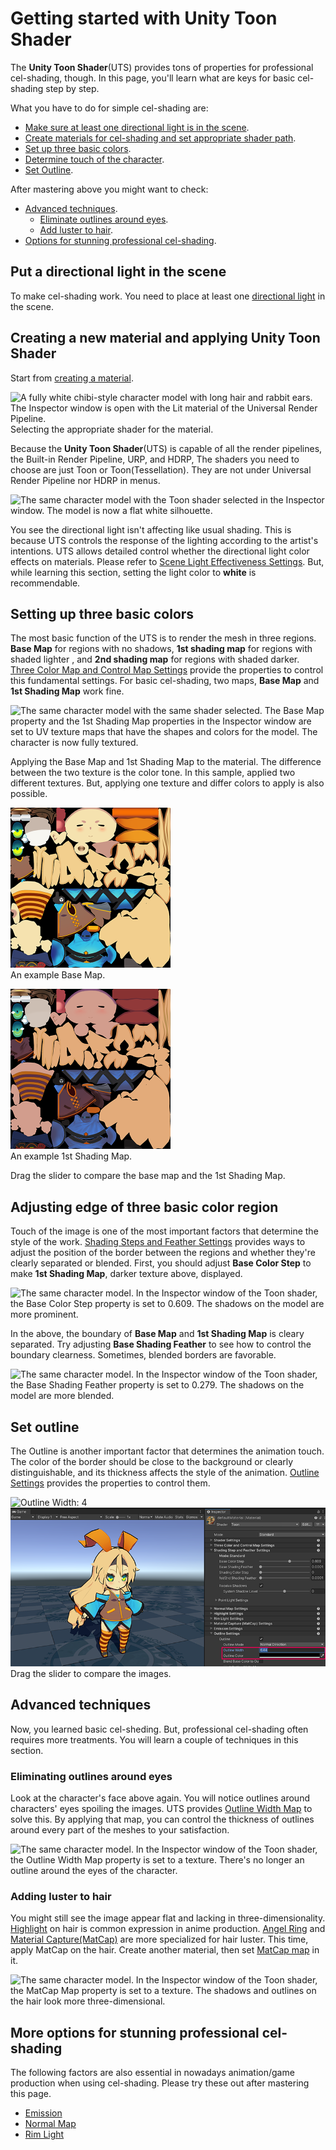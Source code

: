 # Getting started with Unity Toon Shader

The **Unity Toon Shader**(UTS) provides tons of properties for professional cel-shading, though. In this page, you'll learn what are keys for basic cel-shading step by step. 

What you have to do for simple cel-shading are:
* [Make sure at least one directional light is in the scene](#put-a-directional-light-in-the-scene).
* [Create materials for cel-shading and set appropriate shader path](#creating-a-new-material-and-applying-unity-toon-shader).
* [Set up three basic colors](#setting-up-three-basic-colors).
* [Determine touch of the character](#adjusting-edge-of-three-basic-color-region).
* [Set Outline](#set-outline).

After mastering above you might want to check:
* [Advanced techniques](#advanced-techniques).
  * [Eliminate outlines around eyes](#eliminating-outlines-around-eyes).
  * [Add luster to hair](#adding-luster-to-hair).
* [Options for stunning professional cel-shading](#more-options-for-stunning-professional-cel-shading).


## Put a directional light in the scene
To make cel-shading work. You need to place at least one [directional light](https://docs.unity3d.com/2022.2/Documentation/Manual/Lighting.html) in the scene.

## Creating a new material and applying Unity Toon Shader

Start from [creating a material](https://docs.unity3d.com/2022.2/Documentation/Manual/materials-introduction.html).

![A fully white chibi-style character model with long hair and rabbit ears. The Inspector window is open with the Lit material of the Universal Render Pipeline.](images/UrpLitMaterial.png)<br/>
Selecting the appropriate shader for the material. 

Because the **Unity Toon Shader**(UTS) is capable of all the render pipelines, the Built-in Render Pipeline, URP, and HDRP, The shaders you need to choose are just Toon or Toon(Tessellation). They are not under Universal Render Pipeline nor HDRP in menus.

![The same character model with the Toon shader selected in the Inspector window. The model is now a flat white silhouette.](images/AppliedUTS.png)

You see the directional light isn't affecting like usual shading. This is because UTS controls the response of the lighting according to the artist's intentions. UTS allows detailed control whether the directional light color effects on materials. Please refer to [Scene Light Effectiveness Settings](SceneLight.md). But, while learning this section, setting the light color to **white** is recommendable. 

## Setting up three basic colors

The most basic function of the UTS is to render the mesh in three regions. **Base Map** for regions with no shadows, **1st shading map** for regions with shaded lighter , and **2nd shading map** for regions with shaded darker. [Three Color Map and Control Map Settings](Basic.md) provide the properties to control this fundamental settings. For basic cel-shading, two maps, **Base Map** and **1st Shading Map** work fine.

![The same character model with the same shader selected. The Base Map property and the 1st Shading Map properties in the Inspector window are set to UV texture maps that have the shapes and colors for the model. The character is now fully textured.](images/AppliedTextures.png) 

Applying the Base Map and 1st Shading Map to the material. The difference between the two texture is the color tone. In this sample, applied two different textures. But, applying one texture and differ colors to apply is also possible.

![A UV map texture that contains all the parts of a chibi-style model](images/utc_all2_light.png)<br/>
An example Base Map.

![The same UV map but some areas have a darker color.](images/utc_all2_dark.png)</br>
An example 1st Shading Map.

Drag the slider to compare the base map and the 1st Shading Map.

## Adjusting edge of three basic color region

Touch of the image is one of the most important factors that determine the style of the work. [Shading Steps and Feather Settings](ShadingStepAndFeather.md) provides  ways to adjust the position of the border between the regions and whether they're clearly separated or blended. First, you should adjust  **Base Color Step** to make  **1st Shading Map**, darker texture above, displayed.

![The same character model. In the Inspector window of the Toon shader, the Base Color Step property is set to 0.609. The shadows on the model are more prominent.](images/WithoutOutline.png) 

In the above, the boundary of **Base Map** and **1st Shading Map** is cleary separated. Try adjusting **Base Shading Feather** to see how to control the boundary clearness. Sometimes, blended borders are favorable.

![The same character model. In the Inspector window of the Toon shader, the Base Shading Feather property is set to 0.279. The shadows on the model are more blended.](images/AdjustingFeather.png) 

## Set outline
The Outline is another important factor that determines the animation touch. The color of the border should be close to the background or clearly distinguishable, and its thickness affects the style of the animation. [Outline Settings](Outline.md) provides the properties to control them.

<canvas class="image-comparison" role="img" aria-label="The same character model. In the Inspector window of the Toon shader, the Outline Color property is set to gray, and the Outline Width property is set to 4, then 6.44.">
    <img src="images/ThinOutline2.png" title="Outline Width: 4">
    <img src="images/BoldOutline2.png" title="Outline Width: 6.44">
</canvas>
<br />Drag the slider to compare the images.

## Advanced techniques
Now, you  learned basic cel-sheding. But, professional cel-shading often requires more treatments. You will learn a couple of techniques in this section.

### Eliminating outlines around eyes
Look at the character's face above again. You will notice outlines around characters' eyes spoiling the images. UTS provides  [Outline Width Map](Outline.md#outline-width-map) to solve this. By applying that map, you can control the thickness of outlines around every part of the meshes to your satisfaction.

![The same character model. In the Inspector window of the Toon shader, the Outline Width Map property is set to a texture. There's no longer an outline around the eyes of the character.](images/OutlineWidthMap3.png)


### Adding luster to hair
You might still see the image  appear flat and lacking in three-dimensionality.
[Highlight](Highlight.md) on hair is common expression in anime production. 
[Angel Ring](AngelRing.md) and [Material Capture(MatCap)](MatCap.md) are more specialized for hair luster. This time, apply MatCap on the hair. Create another material, then set [MatCap map](MatCap.md#matcap-map) in it.

![The same character model. In the Inspector window of the Toon shader, the MatCap Map property is set to a texture. The shadows and outlines on the hair look more three-dimensional.](images/Luster3.png)



## More options for stunning professional cel-shading
The following factors are also essential in nowadays animation/game production when using cel-shading. Please try these out after mastering this page.

* [Emission](Emission.md)
* [Normal Map](NormalMap.md)
* [Rim Light](Rimlight.md)

